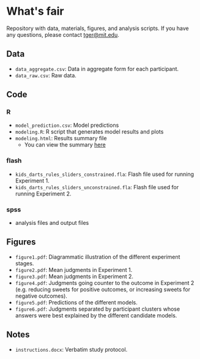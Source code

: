 # What's fair
Repository with data, materials, figures, and analysis scripts. If you have any questions, please contact [tger@mit.edu](tger@mit.edu). 

## Data 

- `data_aggregate.csv`: Data in aggregate form for each participant. 
- `data_raw.csv`: Raw data. 

## Code 

### R 

- `model_prediction.csv`: Model predictions 
- `modeling.R`: R script that generates model results and plots
- `modeling.html`: Results summary file
   + You can view the summary [here](https://rawgit.com/tobiasgerstenberg/whats_fair/master/code/r/modeling.html)

### flash 

- `kids_darts_rules_sliders_constrained.fla`: Flash file used for running Experiment 1. 
- `kids_darts_rules_sliders_unconstrained.fla`: Flash file used for running Experiment 2. 

### spss 

- analysis files and output files 

## Figures 

- `figure1.pdf`: Diagrammatic illustration of the different experiment stages.
- `figure2.pdf`: Mean judgments in Experiment 1. 
- `figure3.pdf`: Mean judgments in Experiment 2. 
- `figure4.pdf`: Judgments going counter to the outcome in Experiment 2 (e.g. reducing sweets for positive outcomes, or increasing sweets for negative outcomes). 
- `figure5.pdf`: Predictions of the different models. 
- `figure6.pdf`: Judgments separated by participant clusters whose answers were best explained by the different candidate models. 

## Notes 

- `instructions.docx`: Verbatim study protocol.

